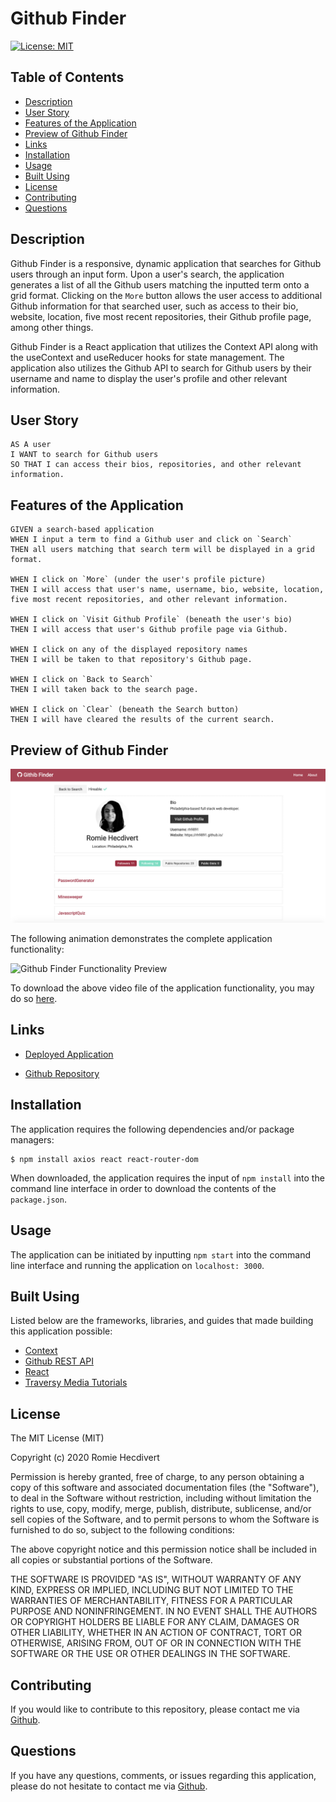 # Github Finder

[![License: MIT](https://img.shields.io/badge/License-MIT-yellow.svg)](https://opensource.org/licenses/MIT)

## Table of Contents
*  [Description](#description)
*  [User Story](#user-story)
*  [Features of the Application](#features-of-the-application)
*  [Preview of Github Finder](#preview-of-github-finder)
*  [Links](#links)
*  [Installation](#installation)
*  [Usage](#usage)
*  [Built Using](#built-using)
*  [License](#license)
*  [Contributing](#contributing)
*  [Questions](#questions)

## Description

Github Finder is a responsive, dynamic application that searches for Github users through an input form. Upon a user's search, the application generates a list of all the Github users matching the inputted term onto a grid format. Clicking on the `More` button allows the user access to additional Github information for that searched user, such as access to their bio, website, location, five most recent repositories, their Github profile page, among other things.

Github Finder is a React application that utilizes the Context API along with the useContext and useReducer hooks for state management. The application also utilizes the Github API to search for Github users by their username and name to display the user's profile and other relevant information.

## User Story
~~~
AS A user  
I WANT to search for Github users  
SO THAT I can access their bios, repositories, and other relevant information.  
~~~

## Features of the Application
~~~
GIVEN a search-based application
WHEN I input a term to find a Github user and click on `Search`
THEN all users matching that search term will be displayed in a grid format.

WHEN I click on `More` (under the user's profile picture)
THEN I will access that user's name, username, bio, website, location, five most recent repositories, and other relevant information.

WHEN I click on `Visit Github Profile` (beneath the user's bio)
THEN I will access that user's Github profile page via Github.

WHEN I click on any of the displayed repository names
THEN I will be taken to that repository's Github page.

WHEN I click on `Back to Search`
THEN I will taken back to the search page.

WHEN I click on `Clear` (beneath the Search button)
THEN I will have cleared the results of the current search.
~~~

## Preview of Github Finder

![Github Finder User Page](assets/images/GithubFinderUserPage.png)

The following animation demonstrates the complete application functionality:

![Github Finder Functionality Preview](https://github.com/rh9891/GithubFinder/blob/master/assets/videos/GithubFinderApplicationFunctionality.gif)

To download the above video file of the application functionality, you may do so [here](https://github.com/rh9891/GithubFinder/blob/master/assets/videos/GithubFinderApplicationFunctionality.mp4).

## Links

- [Deployed Application](https://find-users-on-github.netlify.app/)

- [Github Repository](https://github.com/rh9891/GithubFinder)

## Installation

The application requires the following dependencies and/or package managers:

~~~
$ npm install axios react react-router-dom 
~~~

When downloaded, the application requires the input of `npm install` into the command line interface in order to download the contents of the `package.json`.

## Usage

The application can be initiated by inputting `npm start` into the command line interface and running the application on `localhost: 3000`.

## Built Using

Listed below are the frameworks, libraries, and guides that made building this application possible:

* [Context](https://reactjs.org/docs/context.html)
* [Github REST API](https://docs.github.com/en/rest/overview)
* [React](https://reactjs.org/docs/getting-started.html)
* [Traversy Media Tutorials](https://www.traversymedia.com/)

## License

The MIT License (MIT)

Copyright (c) 2020 Romie Hecdivert

Permission is hereby granted, free of charge, to any person obtaining a copy of this software and associated documentation files (the "Software"), to deal in the Software without restriction, including without limitation the rights to use, copy, modify, merge, publish, distribute, sublicense, and/or sell copies of the Software, and to permit persons to whom the Software is furnished to do so, subject to the following conditions:

The above copyright notice and this permission notice shall be included in all copies or substantial portions of the Software.

THE SOFTWARE IS PROVIDED "AS IS", WITHOUT WARRANTY OF ANY KIND, EXPRESS OR IMPLIED, INCLUDING BUT NOT LIMITED TO THE WARRANTIES OF MERCHANTABILITY, FITNESS FOR A PARTICULAR PURPOSE AND NONINFRINGEMENT. IN NO EVENT SHALL THE AUTHORS OR COPYRIGHT HOLDERS BE LIABLE FOR ANY CLAIM, DAMAGES OR OTHER LIABILITY, WHETHER IN AN ACTION OF CONTRACT, TORT OR OTHERWISE, ARISING FROM, OUT OF OR IN CONNECTION WITH THE SOFTWARE OR THE USE OR OTHER DEALINGS IN THE SOFTWARE.

## Contributing

If you would like to contribute to this repository, please contact me via [Github](https://github.com/rh9891).

## Questions

If you have any questions, comments, or issues regarding this application, please do not hesitate to contact me via [Github](https://github.com/rh9891).